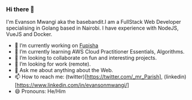 ### Hi there 👋 
I'm Evanson Mwangi aka the basebandit.I am a FullStack Web Developer specialising in Golang based in Nairobi. I have experience with NodeJS, VueJS and Docker.
- 🔭 I’m currently working on [Fupisha](https://github.com/nairobi-gophers/fupisha)
- 🌱 I’m currently learning AWS Cloud Practitioner Essentials, Algorithms.
- 👯 I’m looking to collaborate on fun and interesting projects.
- 🤔 I’m looking for work (remote).
- 💬 Ask me about anything about the Web.
- 📫 How to reach me: (twitter)[https://twitter.com/_mr_Parish], (linkedin)[https://www.linkedin.com/in/evansonmwangi/]
- 😄 Pronouns: He/Him

<!--
**basebandit/basebandit** is a ✨ _special_ ✨ repository because its `README.md` (this file) appears on your GitHub profile.

Here are some ideas to get you started:

- 🔭 I’m currently working on ...
- 🌱 I’m currently learning ...
- 👯 I’m looking to collaborate on ...
- 🤔 I’m looking for help with ...
- 💬 Ask me about ...
- 📫 How to reach me: ...
- 😄 Pronouns: ...
- ⚡ Fun fact: ...
-->
